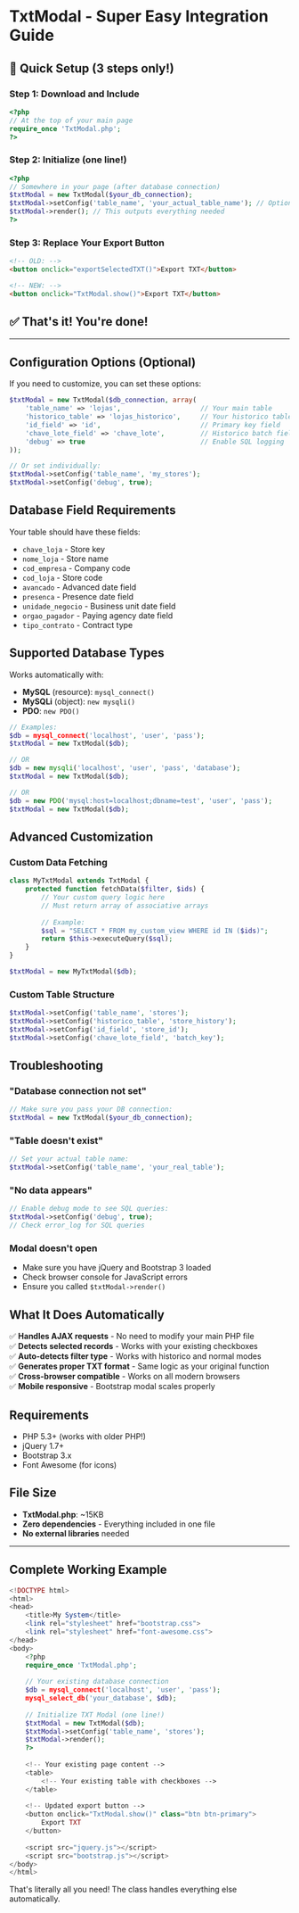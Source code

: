 # TxtModal - Super Easy Integration Guide

## 🚀 Quick Setup (3 steps only!)

### Step 1: Download and Include
```php
<?php
// At the top of your main page
require_once 'TxtModal.php';
?>
```

### Step 2: Initialize (one line!)
```php
<?php
// Somewhere in your page (after database connection)
$txtModal = new TxtModal($your_db_connection);
$txtModal->setConfig('table_name', 'your_actual_table_name'); // Optional: customize table name
$txtModal->render(); // This outputs everything needed
?>
```

### Step 3: Replace Your Export Button
```html
<!-- OLD: -->
<button onclick="exportSelectedTXT()">Export TXT</button>

<!-- NEW: -->
<button onclick="TxtModal.show()">Export TXT</button>
```

## ✅ That's it! You're done!

---

## Configuration Options (Optional)

If you need to customize, you can set these options:

```php
$txtModal = new TxtModal($db_connection, array(
    'table_name' => 'lojas',                    // Your main table
    'historico_table' => 'lojas_historico',     // Your historico table  
    'id_field' => 'id',                         // Primary key field
    'chave_lote_field' => 'chave_lote',         // Historico batch field
    'debug' => true                             // Enable SQL logging
));

// Or set individually:
$txtModal->setConfig('table_name', 'my_stores');
$txtModal->setConfig('debug', true);
```

## Database Field Requirements

Your table should have these fields:
- `chave_loja` - Store key
- `nome_loja` - Store name  
- `cod_empresa` - Company code
- `cod_loja` - Store code
- `avancado` - Advanced date field
- `presenca` - Presence date field
- `unidade_negocio` - Business unit date field
- `orgao_pagador` - Paying agency date field
- `tipo_contrato` - Contract type

## Supported Database Types

Works automatically with:
- **MySQL** (resource): `mysql_connect()`
- **MySQLi** (object): `new mysqli()`  
- **PDO**: `new PDO()`

```php
// Examples:
$db = mysql_connect('localhost', 'user', 'pass');
$txtModal = new TxtModal($db);

// OR
$db = new mysqli('localhost', 'user', 'pass', 'database');
$txtModal = new TxtModal($db);

// OR  
$db = new PDO('mysql:host=localhost;dbname=test', 'user', 'pass');
$txtModal = new TxtModal($db);
```

## Advanced Customization

### Custom Data Fetching
```php
class MyTxtModal extends TxtModal {
    protected function fetchData($filter, $ids) {
        // Your custom query logic here
        // Must return array of associative arrays
        
        // Example:
        $sql = "SELECT * FROM my_custom_view WHERE id IN ($ids)";
        return $this->executeQuery($sql);
    }
}

$txtModal = new MyTxtModal($db);
```

### Custom Table Structure
```php
$txtModal->setConfig('table_name', 'stores');
$txtModal->setConfig('historico_table', 'store_history'); 
$txtModal->setConfig('id_field', 'store_id');
$txtModal->setConfig('chave_lote_field', 'batch_key');
```

## Troubleshooting

### "Database connection not set"
```php
// Make sure you pass your DB connection:
$txtModal = new TxtModal($your_db_connection);
```

### "Table doesn't exist"  
```php
// Set your actual table name:
$txtModal->setConfig('table_name', 'your_real_table');
```

### "No data appears"
```php
// Enable debug mode to see SQL queries:
$txtModal->setConfig('debug', true);
// Check error_log for SQL queries
```

### Modal doesn't open
- Make sure you have jQuery and Bootstrap 3 loaded
- Check browser console for JavaScript errors
- Ensure you called `$txtModal->render()`

## What It Does Automatically

✅ **Handles AJAX requests** - No need to modify your main PHP file  
✅ **Detects selected records** - Works with your existing checkboxes  
✅ **Auto-detects filter type** - Works with historico and normal modes  
✅ **Generates proper TXT format** - Same logic as your original function  
✅ **Cross-browser compatible** - Works on all modern browsers  
✅ **Mobile responsive** - Bootstrap modal scales properly  

## Requirements

- PHP 5.3+ (works with older PHP!)
- jQuery 1.7+
- Bootstrap 3.x
- Font Awesome (for icons)

## File Size

- **TxtModal.php**: ~15KB
- **Zero dependencies** - Everything included in one file
- **No external libraries** needed

---

## Complete Working Example

```php
<!DOCTYPE html>
<html>
<head>
    <title>My System</title>
    <link rel="stylesheet" href="bootstrap.css">
    <link rel="stylesheet" href="font-awesome.css">
</head>
<body>
    <?php
    require_once 'TxtModal.php';
    
    // Your existing database connection
    $db = mysql_connect('localhost', 'user', 'pass');
    mysql_select_db('your_database', $db);
    
    // Initialize TXT Modal (one line!)
    $txtModal = new TxtModal($db);
    $txtModal->setConfig('table_name', 'stores');
    $txtModal->render();
    ?>
    
    <!-- Your existing page content -->
    <table>
        <!-- Your existing table with checkboxes -->
    </table>
    
    <!-- Updated export button -->
    <button onclick="TxtModal.show()" class="btn btn-primary">
        Export TXT
    </button>
    
    <script src="jquery.js"></script>
    <script src="bootstrap.js"></script>
</body>
</html>
```

That's literally all you need! The class handles everything else automatically.
